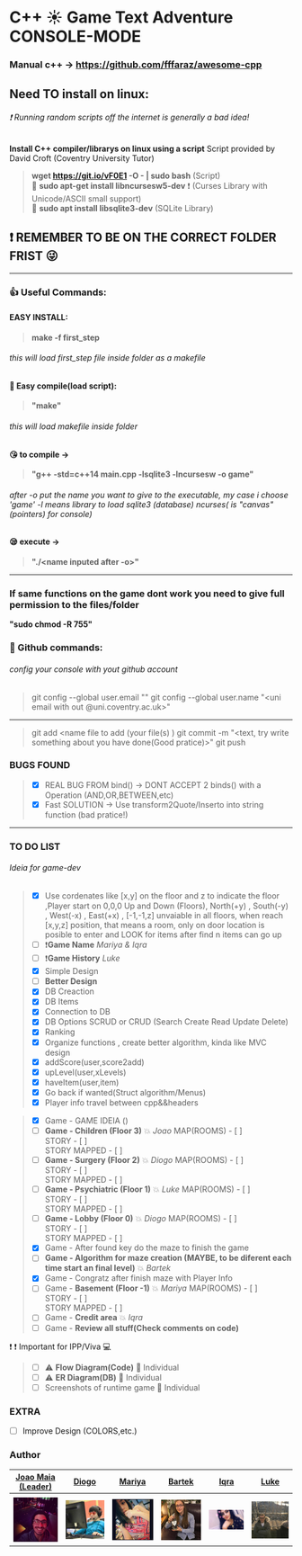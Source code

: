 # C++ :sunny: Game Text Adventure CONSOLE-MODE
### Manual c++ -> https://github.com/fffaraz/awesome-cpp 

## Need TO install on linux:

###### :exclamation: Running random scripts off the internet is generally a bad idea!
 __Install C++ compiler/librarys on linux using a script__ Script provided by David Croft (Coventry University Tutor)
 >  __wget https://git.io/vF0E1 -O - | sudo bash__  (Script) <br>
:cop: __sudo apt-get install libncursesw5-dev__  :exclamation: (Curses Library with Unicode/ASCII small support) <br>
:cop: __sudo apt install libsqlite3-dev__   (SQLite Library)

## :exclamation: REMEMBER TO BE ON THE CORRECT FOLDER FRIST :stuck_out_tongue_winking_eye:
---
### :thumbsup: Useful Commands:

#### EASY INSTALL:
> __make -f first_step__
###### this will load first_step file inside folder as a makefile
#### :ghost: Easy compile(load script): <br>
> __"make"__ <br>
###### this will load makefile inside folder

#### :kissing_heart: to compile -><br>
> __"g++ -std=c++14 main.cpp -lsqlite3 -lncursesw -o game"__ <br>
###### after -o put the name you want to give to the executable, my case i choose 'game' -l means library to load sqlite3 (database) ncurses( is "canvas"(pointers) for console)

#### :sleepy: execute -> <br>  
> __"./<name inputed after -o>"__


---
### If same functions on the game dont work you need to give full permission to the files/folder

__"sudo chmod -R 755"__



### :bust_in_silhouette: Github commands:
###### config your console with yout github account
> git config --global user.email "<uni email>"
> git config --global user.name "<uni email with out @uni.coventry.ac.uk>"
---
> git add <name file to add (your file(s) )
> git commit -m "<text, try write something about you have done(Good pratice)>"
git push



### BUGS FOUND



> - [x] REAL BUG FROM bind() -> DONT ACCEPT 2 binds() with a Operation (AND,OR,BETWEEN,etc)
> - [x] Fast SOLUTION -> Use transform2Quote/Inserto into string function (bad pratice!)



---


### TO DO LIST


###### Ideia for game-dev
> - [x] Use cordenates like [x,y] on the floor and z to indicate the floor ,Player start on 0,0,0 Up and Down (Floors), North(+y) , South(-y) , West(-x) , East(+x) , [-1,-1,z] unvaiable in all floors, when reach [x,y,z] position, that means a room, only on door location is posible to enter and LOOK for items after find n items can go up 
> - [ ] :exclamation:__Game Name__ *Mariya & Iqra*
> - [ ] :exclamation:__Game History__ *Luke*
> - [x] Simple Design
> - [ ] __Better Design__
> - [x] DB Creaction
> - [x] DB Items
> - [x] Connection to DB
> - [x] DB Options SCRUD or CRUD (Search Create Read Update Delete)
> - [x] Ranking
> - [x] Organize functions , create better algorithm, kinda like MVC design 
> - [x] addScore(user,score2add)
> - [x] upLevel(user,xLevels)
> - [x] haveItem(user,item)
> - [x] Go back if wanted(Struct algorithm/Menus)
> - [x] Player info travel between cpp&&headers 

> - [x] Game - GAME IDEIA  ()
> - [ ] __Game - Children     (Floor 3)__ :boom: *Joao*
> MAP(ROOMS) - [ ]  
> STORY - [ ]  
> STORY MAPPED - [ ]
> - [ ] __Game - Surgery      (Floor 2)__ :boom: *Diogo*
> MAP(ROOMS) - [ ]  
> STORY - [ ]  
> STORY MAPPED - [ ]
> - [ ] __Game - Psychiatric  (Floor 1)__ :boom: *Luke*
> MAP(ROOMS) - [ ]  
> STORY - [ ]  
> STORY MAPPED - [ ]
> - [ ] __Game - Lobby        (Floor 0)__ :boom: *Diogo*
> MAP(ROOMS) - [ ]  
> STORY - [ ]  
> STORY MAPPED - [ ]
> - [x] Game - After found key do the maze to finish the game
> - [ ] __Game - Algorithm for maze creation (MAYBE, to be diferent each time start an final level)__ :boom: *Bartek*
> - [x] Game - Congratz after finish maze with Player Info 
> - [ ] Game - __Basement     (Floor -1)__ :boom: *Mariya*
> MAP(ROOMS) - [ ]  
> STORY - [ ]  
> STORY MAPPED - [ ]
> - [ ] Game - __Credit area__ :boom: *Iqra*
> - [ ] Game - __Review all stuff(Check comments on code)__

:exclamation: :exclamation: Important for IPP/Viva :computer:
> - [ ] :warning: __Flow Diagram(Code)__ :japanese_goblin: Individual
> - [ ] :warning: __ER Diagram(DB)__ :japanese_goblin: Individual
> - [ ] Screenshots of runtime game :japanese_goblin: Individual

### EXTRA 

- [ ] Improve Design (COLORS,etc.)





### Author


| [Joao Maia <br> (Leader)](https://github.coventry.ac.uk/deoiveij/)                           | [Diogo](https://github.coventry.ac.uk/vicented)                                        | [Mariya](https://github.coventry.ac.uk/lokhandm)         | [Bartek]()       | [Iqra](https://github.coventry.ac.uk/khani54)         | [Luke](https://github.coventry.ac.uk/rompls)          |
| :---:                                           |     :---:                                    |     :---:      |         :---: |         :---: |    :---:      |
|                                                 |                                              |                |               |               |               |
| <a href="https://twitter.com/wannabevunf1"><img src="authorsIMG/joao_maia.jpg" width="100"></a>| <a href="https://www.instagram.com/diogo.avm/"><img src="authorsIMG/diogo.jpg" width="100"></a> |<a href="https://www.instagram.com/mariya_lok/"><img src="authorsIMG/mariya.jpg" width="100"></a>                | <a href="https://www.instagram.com/everlasting_sleep/"><img src="authorsIMG/bartek.jpg" width="100"></a>    | <a href="https://www.instagram.com/_iqrakhxn/"><img src="authorsIMG/iqra.jpg" width="100"></a> | <a href="https://www.instagram.com/lukeromp/"><img src="authorsIMG/luke.jpg" width="100"></a>              |

<!--
<table>
  <tr style="background-color:yellowgreen;color:white;">
    <th ></th>
    <th ></th> 
    <th ></th>
    <th ></th>
    <th ></th>
    <th ></th>
  </tr>
  <tr>
    <td><a href="https://twitter.com/wannabevunf1"><img src="authorsIMG/joao_maia.jpg" width="100"></a></td>
    <td><a href="https://www.instagram.com/diogo.avm/"><img src="authorsIMG/diogo.jpg" width="100"></a></td>
    <td><a href="https://www.instagram.com/mariya_lok/"><img src="authorsIMG/mariya.jpg" width="100"></a></td>
    <td><a href="https://www.instagram.com/everlasting_sleep/"><img src="authorsIMG/bartek.jpg" width="100"></a></td>
    <td><a href="https://www.instagram.com/_iqrakhxn/"><img src="authorsIMG/iqra.jpg" width="100"></a></td>
    <td><a href="https://www.instagram.com/lukeromp/"><img src="authorsIMG/luke.jpg" width="100"></a></td>
  </tr>

</table>
-->